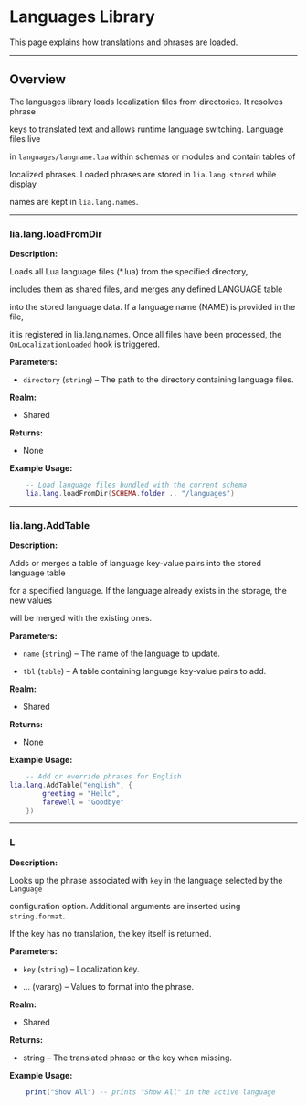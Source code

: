 # Languages Library

This page explains how translations and phrases are loaded.

---

## Overview

The languages library loads localization files from directories. It resolves phrase

keys to translated text and allows runtime language switching. Language files live

in `languages/langname.lua` within schemas or modules and contain tables of

localized phrases. Loaded phrases are stored in `lia.lang.stored` while display

names are kept in `lia.lang.names`.

---

### lia.lang.loadFromDir

**Description:**

Loads all Lua language files (*.lua) from the specified directory,

includes them as shared files, and merges any defined LANGUAGE table

into the stored language data. If a language name (NAME) is provided in the file,

it is registered in lia.lang.names. Once all files have been processed, the `OnLocalizationLoaded` hook is triggered.

**Parameters:**

* `directory` (`string`) – The path to the directory containing language files.


**Realm:**

* Shared

**Returns:**

* None


**Example Usage:**

```lua
    -- Load language files bundled with the current schema
    lia.lang.loadFromDir(SCHEMA.folder .. "/languages")
```

---

### lia.lang.AddTable

**Description:**

Adds or merges a table of language key-value pairs into the stored language table

for a specified language. If the language already exists in the storage, the new values

will be merged with the existing ones.

**Parameters:**

* `name` (`string`) – The name of the language to update.


* `tbl` (`table`) – A table containing language key-value pairs to add.


**Realm:**

* Shared


**Returns:**

* None


**Example Usage:**

```lua
    -- Add or override phrases for English
lia.lang.AddTable("english", {
        greeting = "Hello",
        farewell = "Goodbye"
    })
```

---

### L

**Description:**

Looks up the phrase associated with `key` in the language selected by the `Language`

configuration option. Additional arguments are inserted using `string.format`.

If the key has no translation, the key itself is returned.

**Parameters:**

* `key` (`string`) – Localization key.

* ... (vararg) – Values to format into the phrase.

**Realm:**

* Shared

**Returns:**

* string – The translated phrase or the key when missing.

**Example Usage:**

```lua
    print("Show All") -- prints "Show All" in the active language
```
